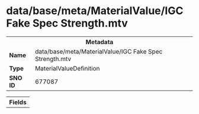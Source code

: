 <h1>data/base/meta/MaterialValue/IGC Fake Spec Strength.mtv</h1><table><tr><th colspan="100%">Metadata</th></tr><tr><td><b>Name</b></td><td>data/base/meta/MaterialValue/IGC Fake Spec Strength.mtv</td></tr><tr><td><b>Type</b></td><td>MaterialValueDefinition</td></tr><tr><td><b>SNO ID</b></td><td>677087</td></tr></table>

<table><tr><th colspan="100%">Fields</th></tr></table>

